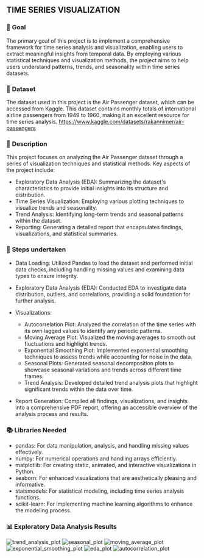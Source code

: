 ## **TIME SERIES VISUALIZATION**

### 🎯 **Goal**

The primary goal of this project is to implement a comprehensive framework for time series analysis and visualization, enabling users to extract meaningful insights from temporal data. By employing various statistical techniques and visualization methods, the project aims to help users understand patterns, trends, and seasonality within time series datasets.

### 🧵 **Dataset**

The dataset used in this project is the Air Passenger dataset, which can be accessed from Kaggle. This dataset contains monthly totals of international airline passengers from 1949 to 1960, making it an excellent resource for time series analysis. https://www.kaggle.com/datasets/rakannimer/air-passengers

### 🧾 **Description**

This project focuses on analyzing the Air Passenger dataset through a series of visualization techniques and statistical methods. Key aspects of the project include:

- Exploratory Data Analysis (EDA): Summarizing the dataset's characteristics to provide initial insights into its structure and distribution.
- Time Series Visualization: Employing various plotting techniques to visualize trends and seasonality.
- Trend Analysis: Identifying long-term trends and seasonal patterns within the dataset.
- Reporting: Generating a detailed report that encapsulates findings, visualizations, and statistical summaries.

### 🧮 **Steps undertaken**

- Data Loading: Utilized Pandas to load the dataset and performed initial data checks, including handling missing values and examining data types to ensure integrity.
- Exploratory Data Analysis (EDA): Conducted EDA to investigate data distribution, outliers, and correlations, providing a solid foundation for further analysis.
- Visualizations:

   - Autocorrelation Plot: Analyzed the correlation of the time series with its own lagged values to identify any periodic patterns.
   - Moving Average Plot: Visualized the moving averages to smooth out fluctuations and highlight trends.
   - Exponential Smoothing Plot: Implemented exponential smoothing techniques to assess trends while accounting for noise in the data.
   - Seasonal Plots: Generated seasonal decomposition plots to showcase seasonal variations and trends across different time frames.
   - Trend Analysis: Developed detailed trend analysis plots that highlight significant trends within the data over time.
- Report Generation: Compiled all findings, visualizations, and insights into a comprehensive PDF report, offering an accessible overview of the analysis process and results.

### 📚 **Libraries Needed**

- pandas: For data manipulation, analysis, and handling missing values effectively.
- numpy: For numerical operations and handling arrays efficiently.
- matplotlib: For creating static, animated, and interactive visualizations in Python.
- seaborn: For enhanced visualizations that are aesthetically pleasing and informative.
- statsmodels: For statistical modeling, including time series analysis functions.
- scikit-learn: For implementing machine learning algorithms to enhance the modeling process.

### 📊 **Exploratory Data Analysis Results**

![trend_analysis_plot](https://github.com/user-attachments/assets/ccf65627-96bd-4fcf-a132-6b5f3ef2209e)
![seasonal_plot](https://github.com/user-attachments/assets/d5c8c1f4-43df-471c-be65-7312d8f4470c)
![moving_average_plot](https://github.com/user-attachments/assets/52408177-2f20-4d62-8d3e-374d5b82c92c)
![exponential_smoothing_plot](https://github.com/user-attachments/assets/16ef3033-3941-4ae7-9750-8fd8ac5e1e7c)
![eda_plot](https://github.com/user-attachments/assets/07cb7637-91ee-488f-9a08-110e87f267dc)
![autocorrelation_plot](https://github.com/user-attachments/assets/2d1a6014-3fd3-4492-9dd8-703b506cd92f)
